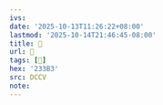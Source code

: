 ```yaml
---
ivs:
date: '2025-10-13T11:26:22+08:00'
lastmod: '2025-10-14T21:46:45-08:00'
title: 󰏶
url: 󰏶
tags: [𣎳]
hex: '233B3'
src: DCCV
note:
---
```

